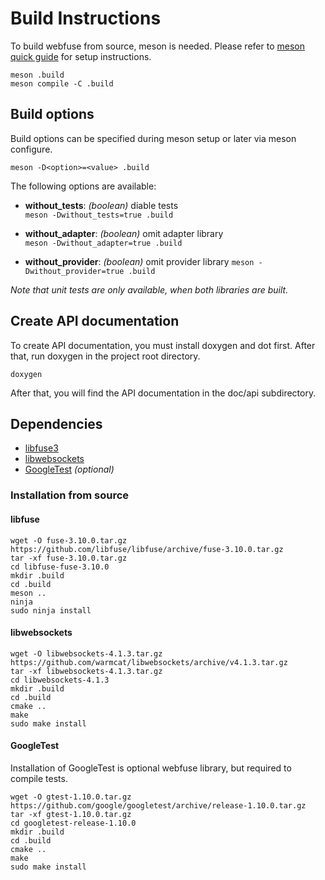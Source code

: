 # Build Instructions

To build webfuse from source, meson is needed.
Please refer to [meson quick guide](https://mesonbuild.com/Quick-guide.html) for setup instructions.

    meson .build
    meson compile -C .build

## Build options

Build options can be specified during meson setup or later via meson configure.

    meson -D<option>=<value> .build

The following options are available:

-   **without_tests**: _(boolean)_ diable tests  
    `meson -Dwithout_tests=true .build`

-   **without_adapter**: _(boolean)_ omit adapter library  
    `meson -Dwithout_adapter=true .build`

-   **without_provider**: _(boolean)_ omit provider library
    `meson -Dwithout_provider=true .build`

_Note that unit tests are only available, when both libraries are built._

## Create API documentation

To create API documentation, you must install doxygen and dot first.
After that, run doxygen in the project root directory.

    doxygen

After that, you will find the API documentation in the doc/api subdirectory.

## Dependencies

-   [libfuse3](https://github.com/libfuse/libfuse/)
-   [libwebsockets](https://libwebsockets.org/)
-   [GoogleTest](https://github.com/google/googletest) *(optional)*

### Installation from source

#### libfuse

    wget -O fuse-3.10.0.tar.gz https://github.com/libfuse/libfuse/archive/fuse-3.10.0.tar.gz
    tar -xf fuse-3.10.0.tar.gz
    cd libfuse-fuse-3.10.0
    mkdir .build
    cd .build
    meson ..
    ninja
    sudo ninja install

#### libwebsockets

    wget -O libwebsockets-4.1.3.tar.gz https://github.com/warmcat/libwebsockets/archive/v4.1.3.tar.gz
    tar -xf libwebsockets-4.1.3.tar.gz
    cd libwebsockets-4.1.3
    mkdir .build
    cd .build
    cmake ..
    make
    sudo make install

#### GoogleTest

Installation of GoogleTest is optional webfuse library, but required to compile tests.

    wget -O gtest-1.10.0.tar.gz https://github.com/google/googletest/archive/release-1.10.0.tar.gz
    tar -xf gtest-1.10.0.tar.gz
    cd googletest-release-1.10.0
    mkdir .build
    cd .build
    cmake ..
    make
    sudo make install
